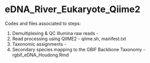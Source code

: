 # eDNA_River_Eukaryote_Qiime2

Codes and files associated to steps:
1. Demultiplexing & QC Illumina raw reads -
2. Read processing using QIIME2 - qiime.sh, manifest.txt
3. Taxonomic assignments -
4. Secondary species mapping to the GBIF Backbone Taxonomy - rgbif_eDNA_Houdong.Rmd
